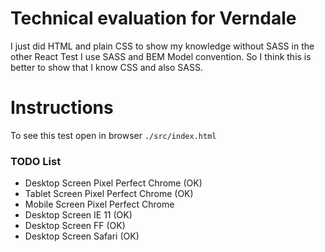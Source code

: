 # Technical evaluation for Verndale
I just did HTML and plain CSS to show my knowledge without SASS in the other React Test I use SASS and BEM Model convention. So I think this is better to show that I know CSS and also SASS.

# Instructions
To see this test open in browser `./src/index.html`

### TODO List
- Desktop Screen Pixel Perfect Chrome (OK)
- Tablet Screen Pixel Perfect Chrome (OK)
- Mobile Screen Pixel Perfect Chrome 
- Desktop Screen IE 11 (OK)
- Desktop Screen FF (OK)
- Desktop Screen Safari (OK)

